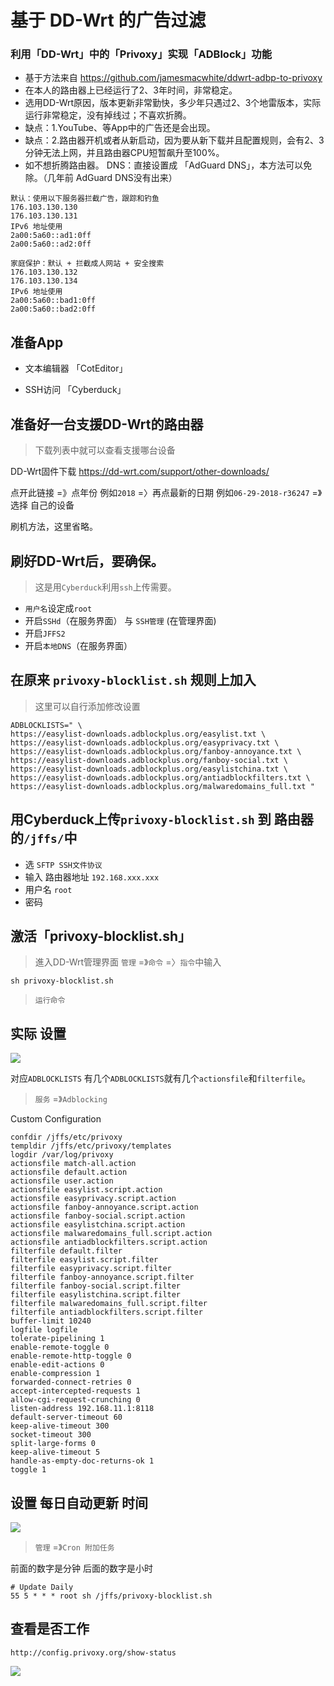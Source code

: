 # 基于 DD-Wrt 的广告过滤
### 利用「DD-Wrt」中的「Privoxy」实现「ADBlock」功能

- 基于方法来自 https://github.com/jamesmacwhite/ddwrt-adbp-to-privoxy
- 在本人的路由器上已经运行了2、3年时间，非常稳定。
- 选用DD-Wrt原因，版本更新非常勤快，多少年只遇过2、3个地雷版本，实际运行非常稳定，没有掉线过；不喜欢折腾。
- 缺点：1.YouTube、等App中的广告还是会出现。
- 缺点：2.路由器开机或者从新启动，因为要从新下载并且配置规则，会有2、3分钟无法上网，并且路由器CPU短暂飙升至100%。
- 如不想折腾路由器。 DNS：直接设置成 「AdGuard DNS」，本方法可以免除。（几年前 AdGuard DNS没有出来）
```
默认：使用以下服务器拦截广告，跟踪和钓鱼
176.103.130.130
176.103.130.131
IPv6 地址使用
2a00:5a60::ad1:0ff
2a00:5a60::ad2:0ff

家庭保护：默认 + 拦截成人网站 + 安全搜索
176.103.130.132
176.103.130.134
IPv6 地址使用
2a00:5a60::bad1:0ff
2a00:5a60::bad2:0ff
```

## 准备App

- 文本编辑器 「CotEditor」

- SSH访问 「Cyberduck」

## 准备好一台支援DD-Wrt的路由器
> 下载列表中就可以查看支援哪台设备

DD-Wrt固件下载 https://dd-wrt.com/support/other-downloads/ 

点开此链接 =》点年份 例如`2018` =〉再点最新的日期 例如`06-29-2018-r36247` =》选择 自己的设备

刷机方法，这里省略。

## 刷好DD-Wrt后，要确保。
> 这是用`Cyberduck`利用`ssh`上传需要。

- `用户名`设定成`root`
- 开启`SSHd`（在服务界面） 与 `SSH管理` (在管理界面)
- 开启`JFFS2`
- 开启`本地DNS`（在服务界面）

## 在原来 `privoxy-blocklist.sh` 规则上加入
> 这里可以自行添加修改设置

```
ADBLOCKLISTS=" \
https://easylist-downloads.adblockplus.org/easylist.txt \
https://easylist-downloads.adblockplus.org/easyprivacy.txt \
https://easylist-downloads.adblockplus.org/fanboy-annoyance.txt \
https://easylist-downloads.adblockplus.org/fanboy-social.txt \
https://easylist-downloads.adblockplus.org/easylistchina.txt \
https://easylist-downloads.adblockplus.org/antiadblockfilters.txt \
https://easylist-downloads.adblockplus.org/malwaredomains_full.txt "
```

## 用Cyberduck上传`privoxy-blocklist.sh` 到 路由器的`/jffs/`中
- 选 `SFTP SSH文件协议`
- 输入 路由器地址 `192.168.xxx.xxx`
- 用户名 `root`
- 密码 

## 激活「privoxy-blocklist.sh」
> 進入DD-Wrt管理界面 `管理` =》`命令` =〉`指令`中输入

```
sh privoxy-blocklist.sh
```
> `运行命令`

## 实际 设置 

![](https://raw.githubusercontent.com/Leeatmy/ddwrt-ADBlock-to-Privoxy/master/Screenshot/Screenshot1.png?raw=true)

对应`ADBLOCKLISTS` 有几个`ADBLOCKLISTS`就有几个`actionsfile`和`filterfile`。

> `服务` =》`Adblocking`

Custom Configuration

```
confdir /jffs/etc/privoxy
templdir /jffs/etc/privoxy/templates
logdir /var/log/privoxy
actionsfile match-all.action
actionsfile default.action
actionsfile user.action
actionsfile easylist.script.action
actionsfile easyprivacy.script.action
actionsfile fanboy-annoyance.script.action
actionsfile fanboy-social.script.action
actionsfile easylistchina.script.action
actionsfile malwaredomains_full.script.action
actionsfile antiadblockfilters.script.action
filterfile default.filter
filterfile easylist.script.filter
filterfile easyprivacy.script.filter
filterfile fanboy-annoyance.script.filter
filterfile fanboy-social.script.filter
filterfile easylistchina.script.filter
filterfile malwaredomains_full.script.filter
filterfile antiadblockfilters.script.filter
buffer-limit 10240
logfile logfile
tolerate-pipelining 1
enable-remote-toggle 0
enable-remote-http-toggle 0
enable-edit-actions 0
enable-compression 1
forwarded-connect-retries 0
accept-intercepted-requests 1
allow-cgi-request-crunching 0
listen-address 192.168.11.1:8118
default-server-timeout 60
keep-alive-timeout 300
socket-timeout 300
split-large-forms 0 
keep-alive-timeout 5 
handle-as-empty-doc-returns-ok 1
toggle 1
```

## 设置 每日自动更新 时间
![](https://raw.githubusercontent.com/Leeatmy/ddwrt-ADBlock-to-Privoxy/master/Screenshot/Screenshot2.png?raw=true)

> `管理` =》`Cron 附加任务`

前面的数字是分钟 后面的数字是小时

```
# Update Daily
55 5 * * * root sh /jffs/privoxy-blocklist.sh
```

## 查看是否工作
`http://config.privoxy.org/show-status`

![](https://raw.githubusercontent.com/Leeatmy/ddwrt-ADBlock-to-Privoxy/master/Screenshot/Screenshot%205.png?raw=true)

